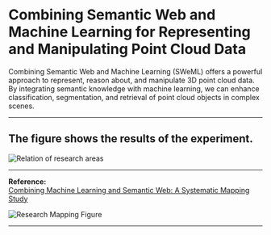# Combining Semantic Web and Machine Learning for Representing and Manipulating Point Cloud Data

Combining Semantic Web and Machine Learning (SWeML) offers a powerful approach to represent, reason about, and manipulate 3D point cloud data. By integrating semantic knowledge with machine learning, we can enhance classification, segmentation, and retrieval of point cloud objects in complex scenes.

---

## The figure shows the results of the experiment. 


![Relation of research areas](https://github.com/user-attachments/assets/f4018c1e-3e1f-4754-854f-87ecf88124be)

---


**Reference:**  
[Combining Machine Learning and Semantic Web: A Systematic Mapping Study](https://dl.acm.org/doi/full/10.1145/3586163)

![Research Mapping Figure](https://github.com/user-attachments/assets/26ce0404-e0ca-4984-a5f6-4c00ebe514b5)

---

